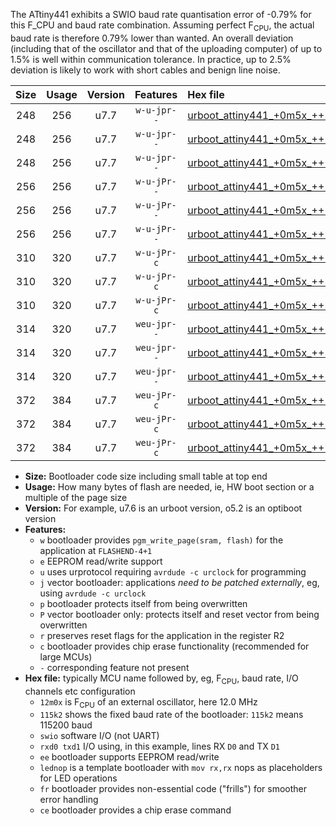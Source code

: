 The ATtiny441 exhibits a SWIO baud rate quantisation error of -0.79% for this F_CPU and baud rate combination. Assuming perfect F<sub>CPU</sub>, the actual baud rate is therefore 0.79% lower than wanted. An overall deviation (including that of the oscillator and that of the uploading computer) of up to 1.5% is well within communication tolerance. In practice, up to 2.5% deviation is likely to work with short cables and benign line noise.

|Size|Usage|Version|Features|Hex file|
|:-:|:-:|:-:|:-:|:--|
|248|256|u7.7|`w-u-jpr--`|[urboot_attiny441_+0m5x_++14k4_swio_rxa2_txa1_lednop.hex](https://raw.githubusercontent.com/stefanrueger/urboot.hex/main/mcus/attiny441/external_oscillator/fcpu_+0m5x/br_++14k4/urboot_attiny441_+0m5x_++14k4_swio_rxa2_txa1_lednop.hex)|
|248|256|u7.7|`w-u-jpr--`|[urboot_attiny441_+0m5x_++14k4_swio_rxa4_txa5_lednop.hex](https://raw.githubusercontent.com/stefanrueger/urboot.hex/main/mcus/attiny441/external_oscillator/fcpu_+0m5x/br_++14k4/urboot_attiny441_+0m5x_++14k4_swio_rxa4_txa5_lednop.hex)|
|248|256|u7.7|`w-u-jpr--`|[urboot_attiny441_+0m5x_++14k4_swio_rxb2_txa7_lednop.hex](https://raw.githubusercontent.com/stefanrueger/urboot.hex/main/mcus/attiny441/external_oscillator/fcpu_+0m5x/br_++14k4/urboot_attiny441_+0m5x_++14k4_swio_rxb2_txa7_lednop.hex)|
|256|256|u7.7|`w-u-jPr--`|[urboot_attiny441_+0m5x_++14k4_swio_rxa2_txa1.hex](https://raw.githubusercontent.com/stefanrueger/urboot.hex/main/mcus/attiny441/external_oscillator/fcpu_+0m5x/br_++14k4/urboot_attiny441_+0m5x_++14k4_swio_rxa2_txa1.hex)|
|256|256|u7.7|`w-u-jPr--`|[urboot_attiny441_+0m5x_++14k4_swio_rxa4_txa5.hex](https://raw.githubusercontent.com/stefanrueger/urboot.hex/main/mcus/attiny441/external_oscillator/fcpu_+0m5x/br_++14k4/urboot_attiny441_+0m5x_++14k4_swio_rxa4_txa5.hex)|
|256|256|u7.7|`w-u-jPr--`|[urboot_attiny441_+0m5x_++14k4_swio_rxb2_txa7.hex](https://raw.githubusercontent.com/stefanrueger/urboot.hex/main/mcus/attiny441/external_oscillator/fcpu_+0m5x/br_++14k4/urboot_attiny441_+0m5x_++14k4_swio_rxb2_txa7.hex)|
|310|320|u7.7|`w-u-jPr-c`|[urboot_attiny441_+0m5x_++14k4_swio_rxa2_txa1_lednop_fr_ce.hex](https://raw.githubusercontent.com/stefanrueger/urboot.hex/main/mcus/attiny441/external_oscillator/fcpu_+0m5x/br_++14k4/urboot_attiny441_+0m5x_++14k4_swio_rxa2_txa1_lednop_fr_ce.hex)|
|310|320|u7.7|`w-u-jPr-c`|[urboot_attiny441_+0m5x_++14k4_swio_rxa4_txa5_lednop_fr_ce.hex](https://raw.githubusercontent.com/stefanrueger/urboot.hex/main/mcus/attiny441/external_oscillator/fcpu_+0m5x/br_++14k4/urboot_attiny441_+0m5x_++14k4_swio_rxa4_txa5_lednop_fr_ce.hex)|
|310|320|u7.7|`w-u-jPr-c`|[urboot_attiny441_+0m5x_++14k4_swio_rxb2_txa7_lednop_fr_ce.hex](https://raw.githubusercontent.com/stefanrueger/urboot.hex/main/mcus/attiny441/external_oscillator/fcpu_+0m5x/br_++14k4/urboot_attiny441_+0m5x_++14k4_swio_rxb2_txa7_lednop_fr_ce.hex)|
|314|320|u7.7|`weu-jpr--`|[urboot_attiny441_+0m5x_++14k4_swio_rxa2_txa1_ee_lednop.hex](https://raw.githubusercontent.com/stefanrueger/urboot.hex/main/mcus/attiny441/external_oscillator/fcpu_+0m5x/br_++14k4/urboot_attiny441_+0m5x_++14k4_swio_rxa2_txa1_ee_lednop.hex)|
|314|320|u7.7|`weu-jpr--`|[urboot_attiny441_+0m5x_++14k4_swio_rxa4_txa5_ee_lednop.hex](https://raw.githubusercontent.com/stefanrueger/urboot.hex/main/mcus/attiny441/external_oscillator/fcpu_+0m5x/br_++14k4/urboot_attiny441_+0m5x_++14k4_swio_rxa4_txa5_ee_lednop.hex)|
|314|320|u7.7|`weu-jpr--`|[urboot_attiny441_+0m5x_++14k4_swio_rxb2_txa7_ee_lednop.hex](https://raw.githubusercontent.com/stefanrueger/urboot.hex/main/mcus/attiny441/external_oscillator/fcpu_+0m5x/br_++14k4/urboot_attiny441_+0m5x_++14k4_swio_rxb2_txa7_ee_lednop.hex)|
|372|384|u7.7|`weu-jPr-c`|[urboot_attiny441_+0m5x_++14k4_swio_rxa2_txa1_ee_lednop_fr_ce.hex](https://raw.githubusercontent.com/stefanrueger/urboot.hex/main/mcus/attiny441/external_oscillator/fcpu_+0m5x/br_++14k4/urboot_attiny441_+0m5x_++14k4_swio_rxa2_txa1_ee_lednop_fr_ce.hex)|
|372|384|u7.7|`weu-jPr-c`|[urboot_attiny441_+0m5x_++14k4_swio_rxa4_txa5_ee_lednop_fr_ce.hex](https://raw.githubusercontent.com/stefanrueger/urboot.hex/main/mcus/attiny441/external_oscillator/fcpu_+0m5x/br_++14k4/urboot_attiny441_+0m5x_++14k4_swio_rxa4_txa5_ee_lednop_fr_ce.hex)|
|372|384|u7.7|`weu-jPr-c`|[urboot_attiny441_+0m5x_++14k4_swio_rxb2_txa7_ee_lednop_fr_ce.hex](https://raw.githubusercontent.com/stefanrueger/urboot.hex/main/mcus/attiny441/external_oscillator/fcpu_+0m5x/br_++14k4/urboot_attiny441_+0m5x_++14k4_swio_rxb2_txa7_ee_lednop_fr_ce.hex)|

- **Size:** Bootloader code size including small table at top end
- **Usage:** How many bytes of flash are needed, ie, HW boot section or a multiple of the page size
- **Version:** For example, u7.6 is an urboot version, o5.2 is an optiboot version
- **Features:**
  + `w` bootloader provides `pgm_write_page(sram, flash)` for the application at `FLASHEND-4+1`
  + `e` EEPROM read/write support
  + `u` uses urprotocol requiring `avrdude -c urclock` for programming
  + `j` vector bootloader: applications *need to be patched externally*, eg, using `avrdude -c urclock`
  + `p` bootloader protects itself from being overwritten
  + `P` vector bootloader only: protects itself and reset vector from being overwritten
  + `r` preserves reset flags for the application in the register R2
  + `c` bootloader provides chip erase functionality (recommended for large MCUs)
  + `-` corresponding feature not present
- **Hex file:** typically MCU name followed by, eg, F<sub>CPU</sub>, baud rate, I/O channels etc configuration
  + `12m0x` is F<sub>CPU</sub> of an external oscillator, here 12.0 MHz
  + `115k2` shows the fixed baud rate of the bootloader: `115k2` means 115200 baud
  + `swio` software I/O (not UART)
  + `rxd0 txd1` I/O using, in this example, lines RX `D0` and TX `D1`
  + `ee` bootloader supports EEPROM read/write
  + `lednop` is a template bootloader with `mov rx,rx` nops as placeholders for LED operations
  + `fr` bootloader provides non-essential code ("frills") for smoother error handling
  + `ce` bootloader provides a chip erase command
